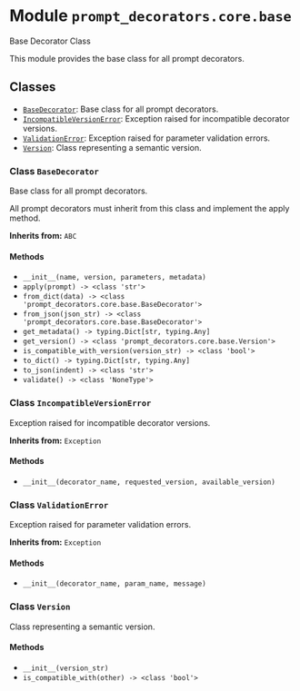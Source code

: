 # Module `prompt_decorators.core.base`

Base Decorator Class

This module provides the base class for all prompt decorators.

## Classes

- [`BaseDecorator`](#class-basedecorator): Base class for all prompt decorators.
- [`IncompatibleVersionError`](#class-incompatibleversionerror): Exception raised for incompatible decorator versions.
- [`ValidationError`](#class-validationerror): Exception raised for parameter validation errors.
- [`Version`](#class-version): Class representing a semantic version.

### Class `BaseDecorator`

Base class for all prompt decorators.

All prompt decorators must inherit from this class and implement the
apply method.

**Inherits from:** `ABC`

#### Methods

- `__init__(name, version, parameters, metadata)`
- `apply(prompt) -> <class 'str'>`
- `from_dict(data) -> <class 'prompt_decorators.core.base.BaseDecorator'>`
- `from_json(json_str) -> <class 'prompt_decorators.core.base.BaseDecorator'>`
- `get_metadata() -> typing.Dict[str, typing.Any]`
- `get_version() -> <class 'prompt_decorators.core.base.Version'>`
- `is_compatible_with_version(version_str) -> <class 'bool'>`
- `to_dict() -> typing.Dict[str, typing.Any]`
- `to_json(indent) -> <class 'str'>`
- `validate() -> <class 'NoneType'>`

### Class `IncompatibleVersionError`

Exception raised for incompatible decorator versions.

**Inherits from:** `Exception`

#### Methods

- `__init__(decorator_name, requested_version, available_version)`

### Class `ValidationError`

Exception raised for parameter validation errors.

**Inherits from:** `Exception`

#### Methods

- `__init__(decorator_name, param_name, message)`

### Class `Version`

Class representing a semantic version.

#### Methods

- `__init__(version_str)`
- `is_compatible_with(other) -> <class 'bool'>`
